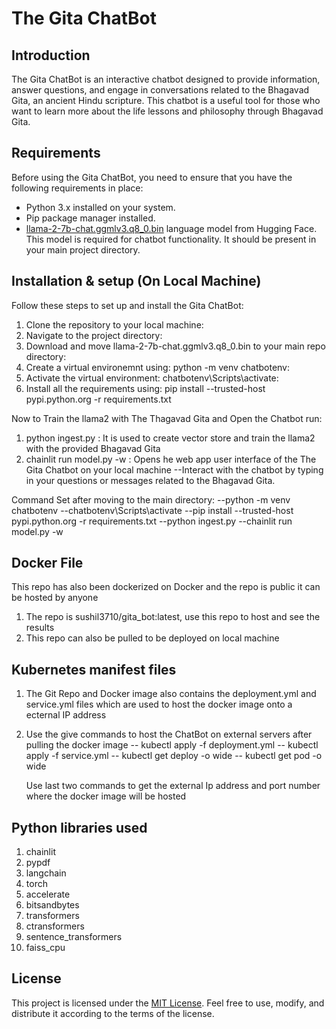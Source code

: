# The Gita ChatBot

## Introduction

The Gita ChatBot is an interactive chatbot designed to provide information, answer questions, and engage in conversations related to the Bhagavad Gita, an ancient Hindu scripture. This chatbot is a useful tool for those who want to learn more about the life lessons and philosophy through Bhagavad Gita.

## Requirements

Before using the Gita ChatBot, you need to ensure that you have the following requirements in place:

- Python 3.x installed on your system.
- Pip package manager installed.
- [llama-2-7b-chat.ggmlv3.q8_0.bin](https://huggingface.co/TheBloke/Llama-2-7B-Chat-GGML/blob/main/llama-2-7b-chat.ggmlv3.q8_0.bin) language model from Hugging Face. This model is required for chatbot functionality. It should be present in your main project directory.

## Installation & setup (On Local Machine)

Follow these steps to set up and install the Gita ChatBot:

1. Clone the repository to your local machine:
2. Navigate to the project directory:
3. Download and move llama-2-7b-chat.ggmlv3.q8_0.bin to your main repo directory:
4. Create a virtual environemnt using: python -m venv chatbotenv:
5. Activate the virtual environment: chatbotenv\Scripts\activate:
6. Install all the requirements using: pip install --trusted-host pypi.python.org -r requirements.txt

Now to Train the llama2 with The Thagavad Gita and Open the Chatbot run:

1. python ingest.py : It is used to create vector store and train the llama2 with the provided Bhagavad Gita
2. chainlit run model.py -w  : Opens he web app user interface of the The Gita Chatbot on your local machine
   --Interact with the chatbot by typing in your questions or messages related to the Bhagavad Gita.

Command Set after moving to the main directory:
--python -m venv chatbotenv
--chatbotenv\Scripts\activate
--pip install --trusted-host pypi.python.org -r requirements.txt
--python ingest.py
--chainlit run model.py -w 

## Docker File
This repo has also been dockerized on Docker and the repo is public it can be hosted by anyone

1. The repo is sushil3710/gita_bot:latest, use this repo to host and see the results 
2. This repo can also be pulled to be deployed on local machine


## Kubernetes manifest files 

1. The Git Repo and Docker image also contains the deployment.yml and service.yml files which are used to host the docker image onto a ecternal IP address
2. Use the give commands to host the ChatBot on external servers after pulling the docker image 
   -- kubectl apply -f deployment.yml
   -- kubectl apply -f service.yml
   -- kubectl get deploy -o wide
   -- kubectl get pod -o wide
  
   Use last two commands to get the external Ip address and port number where the docker image will be hosted


## Python libraries used

1. chainlit
2. pypdf
3. langchain
4. torch
5. accelerate
6. bitsandbytes
7. transformers
8. ctransformers
9. sentence_transformers
10. faiss_cpu

## License

This project is licensed under the [MIT License](LICENSE). Feel free to use, modify, and distribute it according to the terms of the license.